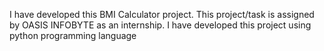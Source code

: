 I have developed this BMI Calculator project. This project/task is assigned by OASIS INFOBYTE as an internship. I have developed this project using python programming language
